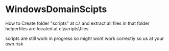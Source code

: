 # WindowsDomainScipts
How to
Create folder "scripts" at c:\ and extract all files in that folder
helperfiles are located at c:\scripts\files

scripts are still work in progress so might wont work correctly so us at your own risk
